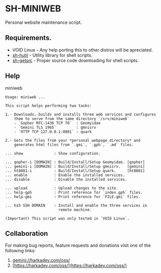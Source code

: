 # SH-MINIWEB

Personal website maintenance script.

## Requirements.

- VOID Linux - Any help porting this to other distros will be apreciated.
- [sh-hutil](https://github.com/harkaitz/sh-hutil) - Utility library for shell scripts.
- [sh-getsrc](https://github.com/harkaitz/sh-getsrc) - Proper source code downloading for shell scripts.

## Help

miniweb

    Usage: miniweb ...
    
    This script helps performing two tasks:
    
    1.- Downloads, builds and installs three web services and configures
        them to serve from the same directory `/srv/miniweb`
        - `Gopher RFC-1436 TCP 70`  : Geomyidae
        - `Gemini TLS 1965`         : gmnisrv
        - `HTTP TCP 127.0.0.1:8081` : quark
    
    2.- Gets the files from your *personal webpage directory* and
        generates html files from `.gmi`, `.gph`, `.md` files.
    
    ... show              : Show configuration.
    
    ... gopher-i [DOMAIN] : Build/Install/Setup Geomyidae. [gopher]
    ... gemini-i [DOMAIN] : Build/Install/Setup gmnisrv.   [gemini]
    ... ht8081-i          : Build/Install/Setup quark.     [ht8081]
    ... enable            : Enable the installed services.
    ... disable           : Disable the installed services.
    
    ... upload            : Upload changes to the site.
    ... help-gph          : Print reference for `index.gph` files.
    ... help-gmi          : Print reference for `FILE.gmi` files.
    
    ... hsh SSH DOMAIN    : Install and enable the three services in
                            remote machine.
    
    (Important) This script was only tested in `VOID Linux`.

## Collaboration

For making bug reports, feature requests and donations visit one of the
following links:

1. [gemini://harkadev.com/oss/](gemini://harkadev.com/oss/)
2. [https://harkadev.com/oss/](https://harkadev.com/oss/)

